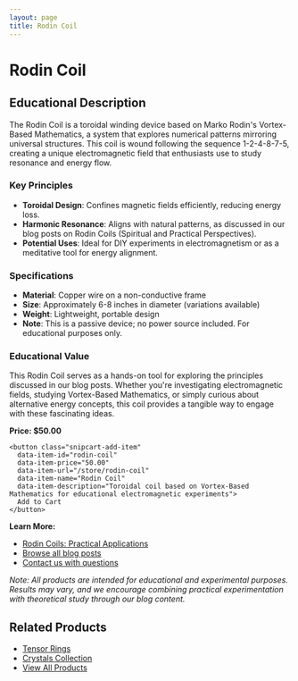 ```yaml
---
layout: page
title: Rodin Coil
---
```


<div class="product">
  <h1>Rodin Coil</h1>
  
## Educational Description
  
  The Rodin Coil is a toroidal winding device based on Marko Rodin's Vortex-Based Mathematics, a system that explores numerical patterns mirroring universal structures. This coil is wound following the sequence 1-2-4-8-7-5, creating a unique electromagnetic field that enthusiasts use to study resonance and energy flow.

### Key Principles
  
- **Toroidal Design**: Confines magnetic fields efficiently, reducing energy loss.
- **Harmonic Resonance**: Aligns with natural patterns, as discussed in our blog posts on Rodin Coils (Spiritual and Practical Perspectives).
- **Potential Uses**: Ideal for DIY experiments in electromagnetism or as a meditative tool for energy alignment.

### Specifications
  
- **Material**: Copper wire on a non-conductive frame
- **Size**: Approximately 6-8 inches in diameter (variations available)
- **Weight**: Lightweight, portable design
- **Note**: This is a passive device; no power source included. For educational purposes only.

### Educational Value
  
  This Rodin Coil serves as a hands-on tool for exploring the principles discussed in our blog posts. Whether you're investigating electromagnetic fields, studying Vortex-Based Mathematics, or simply curious about alternative energy concepts, this coil provides a tangible way to engage with these fascinating ideas.

  <div class="product-purchase">
    <p><strong>Price: $50.00</strong></p>

    <button class="snipcart-add-item"
      data-item-id="rodin-coil"
      data-item-price="50.00"
      data-item-url="/store/rodin-coil"
      data-item-name="Rodin Coil"
      data-item-description="Toroidal coil based on Vortex-Based Mathematics for educational electromagnetic experiments">
      Add to Cart
    </button>
  </div>

  <div class="product-links">
    <p><strong>Learn More:</strong></p>
    <ul>
      <li><a href="/blog/2025/08/19/rodin-coils-practical/">Rodin Coils: Practical Applications</a></li>
      <li><a href="/blog/">Browse all blog posts</a></li>
      <li><a href="/contact">Contact us with questions</a></li>
    </ul>
  </div>

  <div class="educational-note">
    <p><em>Note: All products are intended for educational and experimental purposes. Results may vary, and we encourage combining practical experimentation with theoretical study through our blog content.</em></p>
  </div>
</div>

<div class="related-products">
  <h2>Related Products</h2>
  <ul>
    <li><a href="/store/tensor-rings">Tensor Rings</a></li>
    <li><a href="/store/crystals">Crystals Collection</a></li>
    <li><a href="/store/">View All Products</a></li>
  </ul>
</div>
